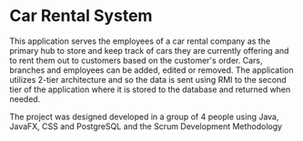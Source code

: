 <h1>Car Rental System</h1>

This application serves the employees of a car rental company as the primary hub to store and keep track of cars they are currently offering and to rent them out to customers based on the customer's order. Cars, branches and employees can be added, edited or removed. The application utilizes 2-tier architecture and so the data is sent using RMI to the second tier of the application where it is stored to the database and returned when needed.

The project was designed developed in a group of 4 people using Java, JavaFX, CSS and PostgreSQL and the Scrum Development Methodology
